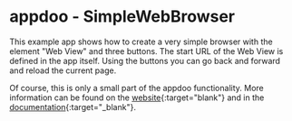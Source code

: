 # appdoo - SimpleWebBrowser

This example app shows how to create a very simple browser with the element "Web View" and three buttons. The start URL of the Web View is defined in the app itself. Using the buttons you can go back and forward and reload the current page.

Of course, this is only a small part of the appdoo functionality. More information can be found on the [website](https://www.mamp.info/appdoo/en/){:target="blank"} and in the [documentation](http://documentation.mamp.info/appdoo/en/Mac/){:target="_blank"}.